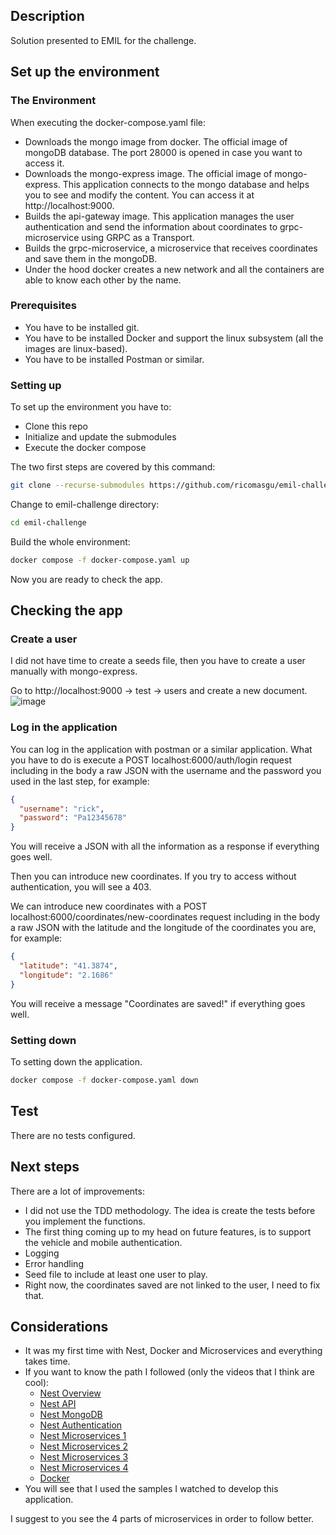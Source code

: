 ## Description

Solution presented to EMIL for the challenge.

## Set up the environment

### The Environment
When executing the docker-compose.yaml file:
 - Downloads the mongo image from docker. The official image of mongoDB database. The port 28000 is opened in case you want to access it.
 - Downloads the mongo-express image. The official image of mongo-express. This application connects to the mongo database and helps you to see and modify the content. You can access it at http://localhost:9000.
 - Builds the api-gateway image. This application manages the user authentication and send the information about coordinates to grpc-microservice using GRPC as a Transport.
 - Builds the grpc-microservice, a microservice that receives coordinates and save them in the mongoDB.
 - Under the hood docker creates a new network and all the containers are able to know each other by the name.


### Prerequisites
 - You have to be installed git.
 - You have to be installed Docker and support the linux subsystem (all the images are linux-based).
 - You have to be installed Postman or similar.

### Setting up
To set up the environment you have to:
 - Clone this repo
 - Initialize and update the submodules
 - Execute the docker compose

The two first steps are covered by this command:
```bash
git clone --recurse-submodules https://github.com/ricomasgu/emil-challenge.git
```
Change to emil-challenge directory:
```bash
cd emil-challenge
```
Build the whole environment:
```bash
docker compose -f docker-compose.yaml up
```
Now you are ready to check the app.

## Checking the app

### Create a user
I did not have time to create a seeds file, then you have to create a user manually with mongo-express.

Go to http://localhost:9000 -> test -> users and create a new document.
![image](https://user-images.githubusercontent.com/25822915/188863740-dd611b95-7f49-43a8-babf-ec141e600335.png)

### Log in the application
You can log in the application with postman or a similar application.
What you have to do is execute a POST localhost:6000/auth/login request including in the body a raw JSON with the username and the password you used in the last step, for example:
```json
{
  "username": "rick",
  "password": "Pa12345678"
}
```
You will receive a JSON with all the information as a response if everything goes well.

Then you can introduce new coordinates. If you try to access without authentication, you will see a 403.

We can introduce new coordinates with a POST localhost:6000/coordinates/new-coordinates request including in the body a raw JSON with the latitude and the longitude of the coordinates you are, for example:
```json
{
  "latitude": "41.3874",
  "longitude": "2.1686"
}
```
You will receive a message "Coordinates are saved!" if everything goes well.

### Setting down
To setting down the application.

```bash
docker compose -f docker-compose.yaml down
```

## Test

There are no tests configured.

## Next steps
There are a lot of improvements:
 - I did not use the TDD methodology. The idea is create the tests before you implement the functions.
 - The first thing coming up to my head on future features, is to support the vehicle and mobile authentication.
 - Logging
 - Error handling
 - Seed file to include at least one user to play.
 - Right now, the coordinates saved are not linked to the user, I need to fix that.

## Considerations
 - It was my first time with Nest, Docker and Microservices and everything takes time.
 - If you want to know the path I followed (only the videos that I think are cool):
   - [Nest Overview](https://www.youtube.com/watch?v=0M8AYU_hPas)
   - [Nest API](https://www.youtube.com/watch?v=F_oOtaxb0L8&t)
   - [Nest MongoDB](https://www.youtube.com/watch?v=ulfU5vY6I78)
   - [Nest Authentication](https://www.youtube.com/watch?v=_L225zpUK0M&t)
   - [Nest Microservices 1](https://www.youtube.com/watch?v=w7zJNMOIRbw)
   - [Nest Microservices 2](https://www.youtube.com/watch?v=IpoaVi9iPWI)
   - [Nest Microservices 3](https://www.youtube.com/watch?v=CggqI_82ICc)
   - [Nest Microservices 4](https://www.youtube.com/watch?v=OuyxRE9xLw4)
   - [Docker](https://www.youtube.com/watch?v=3c-iBn73dDE)
 - You will see that I used the samples I watched to develop this application.

I suggest to you see the 4 parts of microservices in order to follow better.
